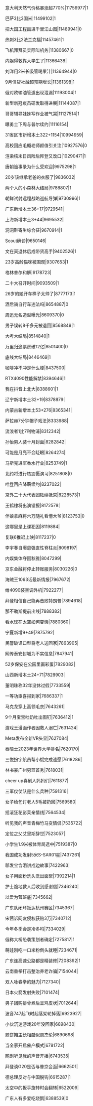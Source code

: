 意大利天然气价格暴涨超770%|11756977|1

巴萨3比3国米|11499102|1

把大国工程画进千里江山图|11489941|0

热刺3比2法兰克福|11457461|1

飞机拜拜员实际叫机务|11380667|0

内娱得救靠大学生了|11366438|

刘洋用2米长吸管喝果汁|11364944|0

9月信贷社融超预期增长|11361398|1

俄对欧输油管道出现泄漏|11193004|1

新型新冠疫苗研发取得进展|11144087|1

哥哥辅导妹妹写作业被气哭|11127514|1

曝勇士下周与普尔续约|11116154|

31省区市新增本土322+1154|10994959|

高校回应毛概老师颜值引关注|10927576|0

渲染核末日风险后拜登又改口|10290471|1

唐朝诡事录为什么受欢迎|9975298|1

20岁该继承老爸的衣服了|9836032|

两个人的小森林大结局|9788807|1

朝鲜试射远程战略巡航导弹|9730996|1

广东新增本土36+17|9729541|

上海新增本土3+44|9695532|

洞洞鞋寄生综合征|9670914|1

Scout确诊|9650146|

文在寅退休后成带货高手|9402526|1

23岁高龄猫咪被围观|9307653|1

格林普尔和解|9178723|

二十大召开时间|9093509|1

26岁的她开车样子太帅了|8777173|1

酒后骑自行车违法吗|8654887|0

周迅无名造型曝光|8609370|0

男子误转8千多元被退回|8568849|1

大考大结局|8514840|1

万里归途票房破12亿|8501400|0

底线大结局|8446469|1

咖啡冲不冲是什么梗|8437500|

RTX4090性能解禁|8394646|1

我在抖音上北大|8388601|1

辽宁新增本土32+19|8378879|

内蒙古新增本土53+276|8365341|

萨拉赫7分钟帽子戏法|8333988|

流浪者1比7利物浦|8312342|

孙怡男人装十月封面|8282842|

可能是月亮不会眨眼|8264274|

马斯克进军香水行业|8253749|1

北约将进行核震慑演习|8251808|0

哈登回应降薪续约|8237022|

京外二十大代表团陆续抵京|8228573|1

王鹤棣将出演错撩|8172578|

伴娘拿麻将六万随礼看懵大爷|8123753|0

这哪里是上课犯困|8119884|

复联6推迟上映|8117237|0

李宇春自曝患强直性脊柱炎|8098197|

内娱集体夺回秋雅|8047299|

京东金融将停止转账服务|8030226|0

海贼王1063话最新情报|7967672|

给4090装空调外机|7922277|

拜登相信自己能再击败特朗普|7894618|

那不勒斯提前出线|7888382|

看水球在太空如何变懒|7880360|

宁夏新增9+49|7875792|

民警破译口型将老人送回家|7863905|

网传泰安封城为不实信息|7847941|

52岁保安在公园里画彩蛋|7829082|

山西新增本土24+71|7828903|

董明珠称32年没休过假|7733559|

一等功臣喜报到家|7686337|1

马克龙穿上高领毛衣|7643261|

9个月宝宝吐奶吐出图钉|7636412|1

游戏王漫画作者因救人溺亡|7631424|

Meta发布全新VR头显|7627084|

泰晤士2023年世界大学排名|7620170|

三悦扮宇航员帮小斌完成遗愿|7618286|

林书豪广州男篮首秀|7618031|

cheer up喜剧人妈妈们|7611877|

三军仪仗队是什么兵种|7591316|

女子给乞讨老人5毛被扔回|7569580|

摇滚狂花彭莱亲情线|7564534|

听见我的声音青梅竹马变情侣|7535722|

定位之父艾里斯辞世|7523057|

小学生1.9米被体育局选中|7519387|0

我国成功发射5米S-SAR01星|7437261|

祁发宝含泪讲戍边故事|7422963|

女子用面粉洗头洗出面絮|7392214|1

护士跪地救人后收到感谢信|7346240|

以爱为营班底|7345662|

广东队闭环抵达杭州赛区|7345367|

宋茜诉网友侵权获赔3万|7340712|

今年冬季会是冷冬吗|7334029|

俄称大桥恐袭策划者确定|7275817|1

萌娃刚吃一口米粉倒头就睡|7234671|

广东连高速公路都是精装修|7208392|1

云南重拳打击整治养老诈骗|7154044|

双人咏春拳的魅力|7127340|

日本火箭发射失败|7101474|

男子团购排骨煮后呈鸡皮状|7012644|

波音747起飞时起落架轮掉落|6923927|

小伙沉迷游戏20年没回家|6898430|

煎饼摊主长相酷似周杰伦|6890698|

当全家开启催产模式|6781722|

网剧听见我的声音开播|6743535|

拜登谈G20是否与普京会面|6662501|

德总理反对与中国脱钩|6615287|1

太空中的扳手旋转时会翻转|6522009|

广东人有多爱吃烧鹅|6388539|0

